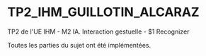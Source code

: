 # TP2_IHM_GUILLOTIN_ALCARAZ

TP2 de l'UE IHM - M2 IA. Interaction gestuelle - $1 Recognizer

Toutes les parties du sujet ont été implémentées.
